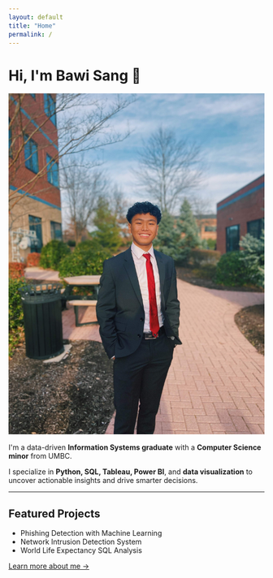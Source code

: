 ```yaml
---
layout: default
title: "Home"
permalink: /
---
```


# Hi, I'm Bawi Sang 👋

<img src="/assets/images/profile.JPG" alt="Profile Picture" class="profile-pic">

I'm a data-driven **Information Systems graduate** with a **Computer Science minor** from UMBC.

I specialize in **Python, SQL, Tableau, Power BI**, and **data visualization** to uncover actionable insights and drive smarter decisions.

---

## Featured Projects

- Phishing Detection with Machine Learning
- Network Intrusion Detection System
- World Life Expectancy SQL Analysis

[Learn more about me →](/about/)
